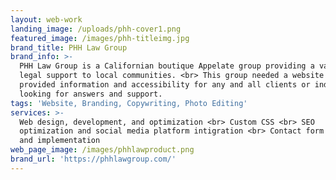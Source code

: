 ```yaml
---
layout: web-work
landing_image: /uploads/phh-cover1.png
featured_image: /images/phh-titleimg.jpg
brand_title: PHH Law Group
brand_info: >-
  PHH Law Group is a Californian boutique Appelate group providing a variety of
  legal support to local communities. <br> This group needed a website that
  provided information and accessibility for any and all clients or individuals
  looking for answers and support.
tags: 'Website, Branding, Copywriting, Photo Editing'
services: >-
  Web design, development, and optimization <br> Custom CSS <br> SEO
  optimization and social media platform intigration <br> Contact form design
  and implementation
web_page_image: /images/phhlawproduct.png
brand_url: 'https://phhlawgroup.com/'
---
```



